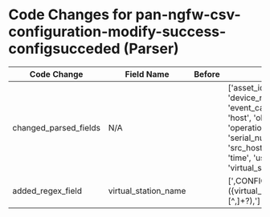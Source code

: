 # Code Changes for pan-ngfw-csv-configuration-modify-success-configsucceded (Parser)

| Code Change | Field Name | Before | After |
|-------------|------------|--------|-------|
| changed_parsed_fields | N/A |  | ['asset_id', 'device_name', 'event_category', 'host', 'object', 'operation', 'result', 'serial_num', 'src_host', 'src_ip', 'time', 'user', 'virtual_station_name'] |
| added_regex_field | virtual_station_name |  | [',CONFIG,([^,]*,){4}({virtual_station_name}[^,]+?),'] |